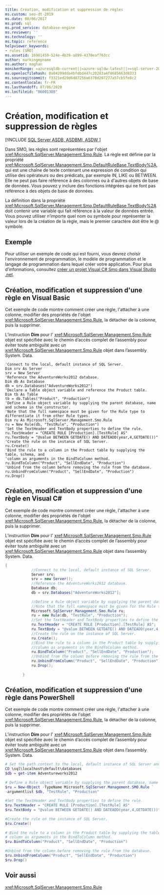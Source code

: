 ```yaml
---
title: Création, modification et suppression de règles
ms.custom: seo-dt-2019
ms.date: 08/06/2017
ms.prod: sql
ms.prod_service: database-engine
ms.reviewer: ''
ms.technology: ''
ms.topic: reference
helpviewer_keywords:
- rules [SMO]
ms.assetid: 16981459-524e-4b39-a899-4370eaf763cc
author: markingmyname
ms.author: maghan
monikerRange: =azuresqldb-current||=azure-sqldw-latest||>=sql-server-2016||=sqlallproducts-allversions||>=sql-server-linux-2017||=azuresqldb-mi-current
ms.openlocfilehash: 0a04299dda4bfdbd447c20283a4f8685663d8333
ms.sourcegitcommit: f3321ed29d6d8725ba6378d207277a57cb5fe8c2
ms.contentlocale: fr-FR
ms.lasthandoff: 07/06/2020
ms.locfileid: "86001308"
---
```

# <a name="creating-altering-and-removing-rules"></a>Création, modification et suppression de règles
[!INCLUDE [SQL Server ASDB, ASDBMI, ASDW ](../../../includes/applies-to-version/sql-asdb-asdbmi-asa.md)]

  Dans SMO, les règles sont représentées par l'objet <xref:Microsoft.SqlServer.Management.Smo.Rule>. La règle est définie par la propriété <xref:Microsoft.SqlServer.Management.Smo.DefaultRuleBase.TextBody%2A>, qui est une chaîne de texte contenant une expression de condition qui utilise des opérateurs ou des prédicats, par exemple IN, LIKE ou BETWEEN. Elle ne peut pas faire référence à des colonnes ou à d'autres objets de base de données. Vous pouvez y inclure des fonctions intégrées qui ne font pas référence à des objets de base de données.  
  
 La définition dans la propriété <xref:Microsoft.SqlServer.Management.Smo.DefaultRuleBase.TextBody%2A> doit contenir une variable qui fait référence à la valeur de données entrée. Vous pouvez utiliser n’importe quel nom ou symbole pour représenter la valeur lors de la création de la règle, mais le premier caractère doit être le \@ symbole.  
  
## <a name="example"></a>Exemple  
 Pour utiliser un exemple de code qui est fourni, vous devrez choisir l'environnement de programmation, le modèle de programmation et le langage de programmation dans lequel créer votre application. Pour plus d’informations, consultez [créer un projet Visual C&#35; Smo dans Visual Studio .net](../../../relational-databases/server-management-objects-smo/how-to-create-a-visual-csharp-smo-project-in-visual-studio-net.md).  
  
## <a name="creating-altering-and-removing-a-rule-in-visual-basic"></a>Création, modification et suppression d'une règle en Visual Basic  
 Cet exemple de code montre comment créer une règle, l'attacher à une colonne, modifier des propriétés de l'objet <xref:Microsoft.SqlServer.Management.Smo.Rule>, la détacher de la colonne, puis la supprimer.  
  
 L’instruction **Dim** pour l' <xref:Microsoft.SqlServer.Management.Smo.Rule> objet est spécifiée avec le chemin d’accès complet de l’assembly pour éviter toute ambiguïté avec un <xref:Microsoft.SqlServer.Management.Smo.Rule> objet dans l’assembly System. Data.  
  
```VBNET
'Connect to the local, default instance of SQL Server.
Dim srv As Server
srv = New Server
'Reference the AdventureWorks2012 database.
Dim db As Database
db = srv.Databases("AdventureWorks2012")
'Declare a Table object variable and reference the Product table.
Dim tb As Table
tb = db.Tables("Product", "Production")
'Define a Rule object variable by supplying the parent database, name and schema in the constructor. 
'Note that the full namespace must be given for the Rule type to differentiate it from other Rule types.
Dim ru As Microsoft.SqlServer.Management.Smo.Rule
ru = New Rule(db, "TestRule", "Production")
'Set the TextHeader and TextBody properties to define the rule.
ru.TextHeader = "CREATE RULE [Production].[TestRule] AS"
ru.TextBody = "@value BETWEEN GETDATE() AND DATEADD(year,4,GETDATE())"
'Create the rule on the instance of SQL Server.
ru.Create()
'Bind the rule to a column in the Product table by supplying the table, schema, and 
'column as arguments in the BindToColumn method.
ru.BindToColumn("Product", "SellEndDate", "Production")
'Unbind from the column before removing the rule from the database.
ru.UnbindFromColumn("Product", "SellEndDate", "Production")
ru.Drop()
```
  
## <a name="creating-altering-and-removing-a-rule-in-visual-c"></a>Création, modification et suppression d'une règle en Visual C#  
 Cet exemple de code montre comment créer une règle, l'attacher à une colonne, modifier des propriétés de l'objet <xref:Microsoft.SqlServer.Management.Smo.Rule>, la détacher de la colonne, puis la supprimer.  
  
 L’instruction **Dim** pour l' <xref:Microsoft.SqlServer.Management.Smo.Rule> objet est spécifiée avec le chemin d’accès complet de l’assembly pour éviter toute ambiguïté avec un <xref:Microsoft.SqlServer.Management.Smo.Rule> objet dans l’assembly System. Data.  
  
```csharp  
{  
            //Connect to the local, default instance of SQL Server.   
            Server srv;  
            srv = new Server();  
            //Reference the AdventureWorks2012 database.   
            Database db;  
            db = srv.Databases["AdventureWorks2012"];  
  
            //Define a Rule object variable by supplying the parent database, name and schema in the constructor.   
            //Note that the full namespace must be given for the Rule type to differentiate it from other Rule types.   
            Microsoft.SqlServer.Management.Smo.Rule ru;  
            ru = new Rule(db, "TestRule", "Production");  
            //Set the TextHeader and TextBody properties to define the rule.   
            ru.TextHeader = "CREATE RULE [Production].[TestRule] AS";  
            ru.TextBody = "@value BETWEEN GETDATE() AND DATEADD(year,4,GETDATE())";  
            //Create the rule on the instance of SQL Server.   
            ru.Create();  
            //Bind the rule to a column in the Product table by supplying the table, schema, and   
            //column as arguments in the BindToColumn method.   
            ru.BindToColumn("Product", "SellEndDate", "Production");  
            //Unbind from the column before removing the rule from the database.   
            ru.UnbindFromColumn("Product", "SellEndDate", "Production");  
            ru.Drop();  
  
        }  
```  
  
## <a name="creating-altering-and-removing-a-rule-in-powershell"></a>Création, modification et suppression d'une règle dans PowerShell  
 Cet exemple de code montre comment créer une règle, l'attacher à une colonne, modifier des propriétés de l'objet <xref:Microsoft.SqlServer.Management.Smo.Rule>, la détacher de la colonne, puis la supprimer.  
  
 L’instruction **Dim** pour l' <xref:Microsoft.SqlServer.Management.Smo.Rule> objet est spécifiée avec le chemin d’accès complet de l’assembly pour éviter toute ambiguïté avec un <xref:Microsoft.SqlServer.Management.Smo.Rule> objet dans l’assembly System. Data.  
  
```powershell   
# Set the path context to the local, default instance of SQL Server and get a reference to AdventureWorks2012  
CD \sql\localhost\default\databases  
$db = get-item Adventureworks2012  
  
# Define a Rule object variable by supplying the parent database, name and schema in the constructor.   
$ru = New-Object -TypeName Microsoft.SqlServer.Management.SMO.Rule `  
-argumentlist $db, "TestRule", "Production"  
  
#Set the TextHeader and TextBody properties to define the rule.   
$ru.TextHeader = "CREATE RULE [Production].[TestRule] AS"  
$ru.TextBody = "@value BETWEEN GETDATE() AND DATEADD(year,4,GETDATE())"  
  
#Create the rule on the instance of SQL Server.   
$ru.Create()  
  
# Bind the rule to a column in the Product table by supplying the table, schema, and   
# column as arguments in the BindToColumn method.   
$ru.BindToColumn("Product", "SellEndDate", "Production")  
  
#Unbind from the column before removing the rule from the database.   
$ru.UnbindFromColumn("Product", "SellEndDate", "Production")  
$ru.Drop()  
```  
  
## <a name="see-also"></a>Voir aussi  
 <xref:Microsoft.SqlServer.Management.Smo.Rule>  
  
  
